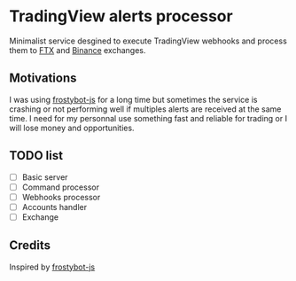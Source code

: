 # TradingView alerts processor

Minimalist service desgined to execute TradingView webhooks and process them to [FTX](https://ftx.com/) and [Binance](https://www.binance.com/fr/futures) exchanges.

## Motivations

I was using [frostybot-js](https://github.com/CryptoMF/frostybot-js) for a long time but sometimes the service is crashing or not performing well if multiples alerts are received at the same time. I need for my personnal use something fast and reliable for trading or I will lose money and opportunities.

## TODO list

- [ ] Basic server
- [ ] Command processor
- [ ] Webhooks processor
- [ ] Accounts handler
- [ ] Exchange

## Credits

Inspired by [frostybot-js](https://github.com/CryptoMF/frostybot-js)